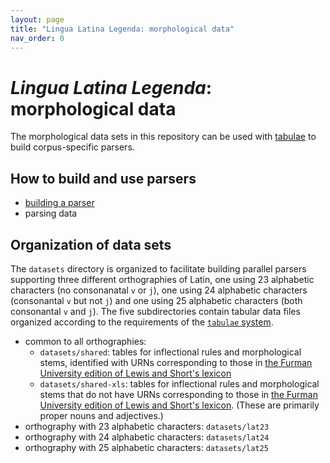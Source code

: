 ```yaml
---
layout: page
title: "Lingua Latina Legenda: morphological data"
nav_order: 0
---
```


# *Lingua Latina Legenda*: morphological data

The morphological data sets in this repository can be used with [tabulae](https://github.com/neelsmith/tabulae) to build corpus-specific parsers.


## How to build and use parsers

- [building a parser](./building/)
- parsing data

## Organization of data sets

The `datasets` directory is organized to facilitate building parallel parsers supporting three different orthographies of Latin, one using 23 alphabetic characters (no consonanatal `v` or `j`), one using 24 alphabetic characters (consonantal `v` but not `j`) and one using 25 alphabetic characters (both consonantal `v` and `j`).  The five subdirectories contain tabular data files organized according to the requirements of the [`tabulae`  system](https://github.com/neelsmith/tabulae).


- common to all orthographies:
    - `datasets/shared`: tables for inflectional rules and morphological stems, identified with URNs corresponding to those in [the Furman University edition of Lewis and Short's lexicon](http://folio2.furman.edu/lewis-short/index.html)
    - `datasets/shared-xls`: tables for inflectional rules and morphological stems that do not have URNs corresponding to those in [the Furman University edition of Lewis and Short's lexicon](http://folio2.furman.edu/lewis-short/index.html). (These are primarily proper nouns and adjectives.)
- orthography with 23 alphabetic characters: `datasets/lat23`
- orthography with 24 alphabetic characters: `datasets/lat24`
- orthography with 25 alphabetic characters: `datasets/lat25`
